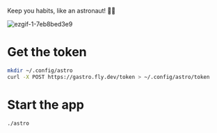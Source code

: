 Keep you habits, like an astronaut! 🧑‍🚀

![ezgif-1-7eb8bed3e9](https://user-images.githubusercontent.com/9938253/193378739-b96de1c2-3106-41ff-aaf2-f02b594bf22f.gif)

# Get the token

```sh
mkdir ~/.config/astro
curl -X POST https://gastro.fly.dev/token > ~/.config/astro/token
```

# Start the app

```sh
./astro
```
